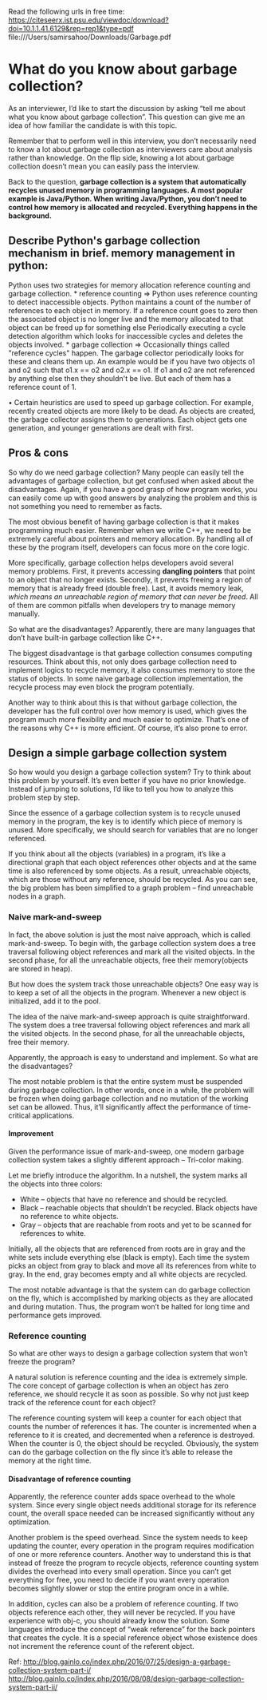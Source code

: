 Read the following urls in free time:
https://citeseerx.ist.psu.edu/viewdoc/download?doi=10.1.1.41.6129&rep=rep1&type=pdf
file:///Users/samirsahoo/Downloads/Garbage.pdf

# What do you know about garbage collection?
As an interviewer, I’d like to start the discussion by asking “tell me about what you know about garbage collection”. This question can give me an idea of how familiar the candidate is with this topic.

Remember that to perform well in this interview, you don’t necessarily need to know a lot about garbage collection as interviewers care about analysis rather than knowledge. On the flip side, knowing a lot about garbage collection doesn’t mean you can easily pass the interview.

Back to the question, **garbage collection is a system that automatically recycles unused memory in programming languages. A most popular example is Java/Python. When writing Java/Python, you don’t need to control how memory is allocated and recycled. Everything happens in the background.**

## Describe Python's garbage collection mechanism in brief. memory management in python:
Python uses two strategies for memory allocation reference counting and garbage collection.
        * reference counting => Python uses reference counting to detect inaccessible objects. Python maintains a count of the number of references to each object in memory. If a reference count goes to zero
                                then the associated object is no longer live and the memory allocated to that object can be freed up for something else
                                Periodically executing a cycle detection algorithm which looks for inaccessible cycles and deletes the objects involved.
        * garbage collection => Occasionally things called "reference cycles" happen. The garbage collector periodically looks for these and cleans them up. An example would be if you have
                                two objects o1 and o2 such that o1.x == o2 and o2.x == o1. If o1 and o2 are not referenced by anything else then they shouldn't be live. But each of them has a reference count of 1.

•       Certain heuristics are used to speed up garbage collection. For example, recently created objects are more likely to be dead. As objects are created, the garbage collector assigns them to generations.
        Each object gets one generation, and younger generations are dealt with first.

## Pros & cons
So why do we need garbage collection? Many people can easily tell the advantages of garbage collection, but get confused when asked about the disadvantages. Again, if you have a good grasp of how program works, you can easily come up with good answers by analyzing the problem and this is not something you need to remember as facts.

The most obvious benefit of having garbage collection is that it makes programming much easier. Remember when we write C++, we need to be extremely careful about pointers and memory allocation. By handling all of these by the program itself, developers can focus more on the core logic.

More specifically, garbage collection helps developers avoid several memory problems. First, it prevents accessing **dangling pointers** that point to an object that no longer exists. Secondly, it prevents freeing a region of memory that is already freed (double free). Last, it avoids memory leak, *which means an unreachable region of memory that can never be freed*. All of them are common pitfalls when developers try to manage memory manually.

So what are the disadvantages? Apparently, there are many languages that don’t have built-in garbage collection like C++.

The biggest disadvantage is that garbage collection consumes computing resources. Think about this, not only does garbage collection need to implement logics to recycle memory, it also consumes memory to store the status of objects. In some naive garbage collection implementation, the recycle process may even block the program potentially.

Another way to think about this is that without garbage collection, the developer has the full control over how memory is used, which gives the program much more flexibility and much easier to optimize. That’s one of the reasons why C++ is more efficient. Of course, it’s also prone to error.


## Design a simple garbage collection system
So how would you design a garbage collection system? Try to think about this problem by yourself. It’s even better if you have no prior knowledge. Instead of jumping to solutions, I’d like to tell you how to analyze this problem step by step.

Since the essence of a garbage collection system is to recycle unused memory in the program, the key is to identify which piece of memory is unused. More specifically, we should search for variables that are no longer referenced.

If you think about all the objects (variables) in a program, it’s like a directional graph that each object references other objects and at the same time is also referenced by some objects. As a result, unreachable objects, which are those without any reference, should be recycled. As you can see, the big problem has been simplified to a graph problem – find unreachable nodes in a graph.


### Naive mark-and-sweep
In fact, the above solution is just the most naive approach, which is called mark-and-sweep. To begin with, the garbage collection system does a tree traversal following object references and mark all the visited objects. In the second phase, for all the unreachable objects, free their memory(objects are stored in heap).

But how does the system track those unreachable objects? One easy way is to keep a set of all the objects in the program. Whenever a new object is initialized, add it to the pool.

The idea of the naive mark-and-sweep approach is quite straightforward. The system does a tree traversal following object references and mark all the visited objects. In the second phase, for all the unreachable objects, free their memory.

Apparently, the approach is easy to understand and implement. So what are the disadvantages?

The most notable problem is that the entire system must be suspended during garbage collection. In other words, once in a while, the problem will be frozen when doing garbage collection and no mutation of the working set can be allowed. Thus, it’ll significantly affect the performance of time-critical applications.

#### Improvement
Given the performance issue of mark-and-sweep, one modern garbage collection system takes a slightly different approach – Tri-color making.

Let me briefly introduce the algorithm. In a nutshell, the system marks all the objects into three colors:

* White – objects that have no reference and should be recycled.
* Black – reachable objects that shouldn’t be recycled. Black objects have no reference to white objects.
* Gray – objects that are reachable from roots and yet to be scanned for references to white.

Initially, all the objects that are referenced from roots are in gray and the white sets include everything else (black is empty). Each time the system picks an object from gray to black and move all its references from white to gray. In the end, gray becomes empty and all white objects are recycled.

The most notable advantage is that the system can do garbage collection on the fly, which is accomplished by marking objects as they are allocated and during mutation. Thus, the program won’t be halted for long time and performance gets improved.


### Reference counting
So what are other ways to design a garbage collection system that won’t freeze the program?

A natural solution is reference counting and the idea is extremely simple. The core concept of garbage collection is when an object has zero reference, we should recycle it as soon as possible. So why not just keep track of the reference count for each object?

The reference counting system will keep a counter for each object that counts the number of references it has. The counter is incremented when a reference to it is created, and decremented when a reference is destroyed. When the counter is 0, the object should be recycled. Obviously, the system can do the garbage collection on the fly since it’s able to release the memory at the right time.


#### Disadvantage of reference counting
Apparently, the reference counter adds space overhead to the whole system. Since every single object needs additional storage for its reference count, the overall space needed can be increased significantly without any optimization.

Another problem is the speed overhead. Since the system needs to keep updating the counter, every operation in the program requires modification of one or more reference counters. Another way to understand this is that instead of freeze the program to recycle objects, reference counting system divides the overhead into every small operation. Since you can’t get everything for free, you need to decide if you want every operation becomes slightly slower or stop the entire program once in a while.

In addition, cycles can also be a problem of reference counting. If two objects reference each other, they will never be recycled. If you have experience with obj-c, you should already know the solution. Some languages introduce the concept of “weak reference” for the back pointers that creates the cycle. It is a special reference object whose existence does not increment the reference count of the referent object.


Ref: 
http://blog.gainlo.co/index.php/2016/07/25/design-a-garbage-collection-system-part-i/
http://blog.gainlo.co/index.php/2016/08/08/design-garbage-collection-system-part-ii/

